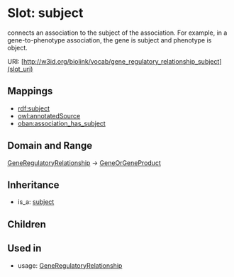 # Slot: subject


connects an association to the subject of the association. For example, in a gene-to-phenotype association, the gene is subject and phenotype is object.

URI: [http://w3id.org/biolink/vocab/gene_regulatory_relationship_subject](slot_uri)
## Mappings

 * [rdf:subject](http://purl.obolibrary.org/obo/rdf_subject)
 * [owl:annotatedSource](http://purl.obolibrary.org/obo/owl_annotatedSource)
 * [oban:association_has_subject](http://purl.obolibrary.org/obo/oban_association_has_subject)
## Domain and Range

[GeneRegulatoryRelationship](GeneRegulatoryRelationship.md) -> [GeneOrGeneProduct](GeneOrGeneProduct.md)
## Inheritance

 *  is_a: [subject](subject.md)
## Children

## Used in

 *  usage: [GeneRegulatoryRelationship](GeneRegulatoryRelationship.md)
